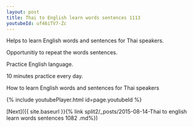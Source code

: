 ```yaml
---
layout: post
title: Thai to English learn words sentences 1113 
youtubeId: uf46iTV7-Zc
---
```

 
 
Helps to learn English words and sentences for Thai speakers.

Opportunitiy to repeat the words sentences. 

Practice English language. 
 
10 minutes practice every day. 
 
How to learn English words and sentences for Thai speakers 
 
{% include youtubePlayer.html id=page.youtubeId %}
 
 
[Next]({{ site.baseurl }}{% link  split2/_posts/2015-08-14-Thai to english learn words sentences 1082 .md%})
 
